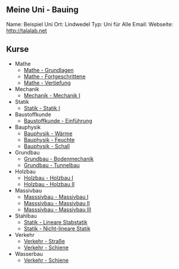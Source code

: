 Meine Uni - Bauing
---

Name: Beispiel Uni
Ort: Lindwedel
Typ: Uni für Alle
Email: 
Webseite: http://talalab.net

Kurse
---

+ Mathe
  * [Mathe - Grundlagen](https://github.com/axel-klinger/tala-tutorial/blob/master/beispiele/uni/bauing/mathe-a/kurs.md)
  * [Mathe - Fortgeschrittene](https://github.com/axel-klinger/tala-tutorial/blob/master/beispiele/uni/bauing/mathe-b/kurs.md)
  * [Mathe - Vertiefung](https://github.com/axel-klinger/tala-tutorial/blob/master/beispiele/uni/bauing/mathe-c/kurs.md)
+ Mechanik
  * [Mechanik - Mechanik I](https://github.com/axel-klinger/tala-tutorial/blob/master/beispiele/uni/bauing/mechanik/kurs.md)
+ Statik
  * [Statik - Statik I](https://github.com/axel-klinger/tala-tutorial/blob/master/beispiele/uni/bauing/statik/kurs.md)
+ Baustoffkunde
  * [Baustoffkunde - Einführung](https://github.com/axel-klinger/tala-tutorial/blob/master/beispiele/uni/bauing/baustoffkunde/kurs.md)
+ Bauphysik
  * [Bauphysik - Wärme](https://github.com/axel-klinger/tala-tutorial/blob/master/beispiele/uni/bauing/bauphysik-a/kurs.md)
  * [Bauphysik - Feuchte](https://github.com/axel-klinger/tala-tutorial/blob/master/beispiele/uni/bauing/bauphysik-b/kurs.md)
  * [Bauphysik - Schall](https://github.com/axel-klinger/tala-tutorial/blob/master/beispiele/uni/bauing/bauphysik-c/kurs.md)
+ Grundbau
  * [Grundbau - Bodenmechanik](https://github.com/axel-klinger/tala-tutorial/blob/master/beispiele/uni/bauing/grundbau/kurs.md)
  * [Grundbau - Tunnelbau](https://github.com/axel-klinger/tala-tutorial/blob/master/beispiele/uni/bauing/grundbau/kurs.md)
+ Holzbau
  * [Holzbau - Holzbau I](https://github.com/axel-klinger/tala-tutorial/blob/master/beispiele/uni/bauing/holzbau/kurs.md)
  * [Holzbau - Holzbau II](https://github.com/axel-klinger/tala-tutorial/blob/master/beispiele/uni/bauing/holzbau/kurs.md)
+ Massivbau
  * [Masssivbau - Massivbau I](https://github.com/axel-klinger/tala-tutorial/blob/master/beispiele/uni/bauing/massivbau/kurs.md)
  * [Masssivbau - Massivbau II](https://github.com/axel-klinger/tala-tutorial/blob/master/beispiele/uni/bauing/massivbau/kurs.md)
  * [Masssivbau - Massivbau III](https://github.com/axel-klinger/tala-tutorial/blob/master/beispiele/uni/bauing/massivbau/kurs.md)
+ Stahlbau
  * [Statik - Lineare Stabstatik](https://github.com/axel-klinger/tala-tutorial/blob/master/beispiele/uni/bauing/statik/kurs.md)
  * [Statik - Nicht-lineare Statik](https://github.com/axel-klinger/tala-tutorial/blob/master/beispiele/uni/bauing/statik/kurs.md)
+ Verkehr
  * [Verkehr - Straße](https://github.com/axel-klinger/tala-tutorial/blob/master/beispiele/uni/bauing/verkehr/strasse/kurs.md)
  * [Verkehr - Schiene](https://github.com/axel-klinger/tala-tutorial/blob/master/beispiele/uni/bauing/verkehr/schiene/kurs.md)
+ Wasserbau
  * [Verkehr - Schiene](https://github.com/axel-klinger/tala-tutorial/blob/master/beispiele/uni/bauing/verkehr/schiene/kurs.md)
